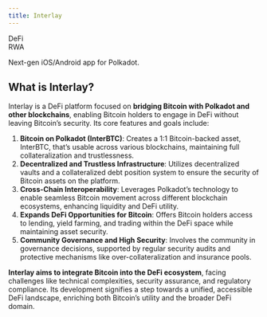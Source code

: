 ```yaml
---
title: Interlay
---
```

DeFi  
 RWA  


 Next-gen iOS/Android app for Polkadot.

What is Interlay?
-----------------

Interlay is a DeFi platform focused on **bridging Bitcoin with Polkadot and other blockchains**, enabling Bitcoin holders to engage in DeFi without leaving Bitcoin’s security. Its core features and goals include:

1. **Bitcoin on Polkadot (InterBTC)**: Creates a 1:1 Bitcoin-backed asset, InterBTC, that’s usable across various blockchains, maintaining full collateralization and trustlessness.
2. **Decentralized and Trustless Infrastructure**: Utilizes decentralized vaults and a collateralized debt position system to ensure the security of Bitcoin assets on the platform.
3. **Cross-Chain Interoperability**: Leverages Polkadot’s technology to enable seamless Bitcoin movement across different blockchain ecosystems, enhancing liquidity and DeFi utility.
4. **Expands DeFi Opportunities for Bitcoin**: Offers Bitcoin holders access to lending, yield farming, and trading within the DeFi space while maintaining asset security.
5. **Community Governance and High Security**: Involves the community in governance decisions, supported by regular security audits and protective mechanisms like over-collateralization and insurance pools.

**Interlay aims to integrate Bitcoin into the DeFi ecosystem**, facing challenges like technical complexities, security assurance, and regulatory compliance. Its development signifies a step towards a unified, accessible DeFi landscape, enriching both Bitcoin’s utility and the broader DeFi domain.
